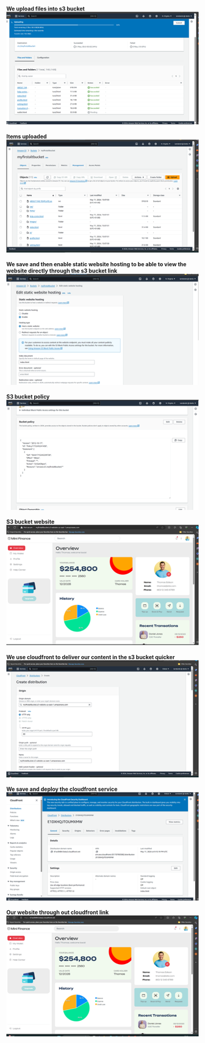 #### We upload files into s3 bucket ![alt text](upload.png)
#### Items uploaded ![alt text](<s3 items.png>)
#### We save and then enable static website hosting to be able to view the website directly through the s3 bucket link![alt text](<enable static website.png>)
#### S3 bucket policy ![alt text](policy.png)
#### S3 bucket website![alt text](website.png)
#### We use cloudfront to deliver our content in the s3 bucket quicker ![alt text](cloudfront.png)
#### We save and deploy the cloudfront service ![alt text](<cloudfront final.png>)
#### Our website through out cloudfront link ![alt text](<cloudfront website.png>)
